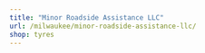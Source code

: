 ```yaml
---
title: "Minor Roadside Assistance LLC"
url: /milwaukee/minor-roadside-assistance-llc/
shop: tyres
---
```


